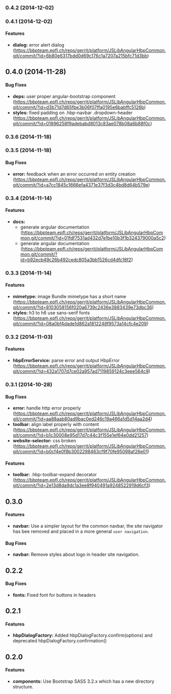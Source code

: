 <a name="0.4.2"></a>
### 0.4.2 (2014-12-02)


<a name="0.4.1"></a>
### 0.4.1 (2014-12-02)


#### Features

* **dialog:** error alert dialog (https://bbpteam.epfl.ch/reps/gerrit/platform/JSLibAngularHbpCommon.git/commit/?id=6b80e6317bdd0d69c176c1a7207a215bfc71d3bb)


<a name="0.4.0"></a>
## 0.4.0 (2014-11-28)


#### Bug Fixes

* **deps:** user proper angular-bootstrap component (https://bbpteam.epfl.ch/reps/gerrit/platform/JSLibAngularHbpCommon.git/commit/?id=d3b71d7d65fbe3b06f07ffa0195e6babffc5126b)
* **styles:** fixed padding on .hbp-navbar .dropdown-header (https://bbpteam.epfl.ch/reps/gerrit/platform/JSLibAngularHbpCommon.git/commit/?id=01896258f9adebabd8013c83ae078b08a6b88f0c)


<a name="0.3.6"></a>
### 0.3.6 (2014-11-18)


<a name="0.3.5"></a>
### 0.3.5 (2014-11-18)


#### Bug Fixes

* **error:** feedback when an error occurred on entity creation (https://bbpteam.epfl.ch/reps/gerrit/platform/JSLibAngularHbpCommon.git/commit/?id=a7cc1845c1666efa4371e37f3d3c4bd8d64b579e)


<a name="0.3.4"></a>
### 0.3.4 (2014-11-14)


#### Features

* **docs:**
  * generate angular documentation (https://bbpteam.epfl.ch/reps/gerrit/platform/JSLibAngularHbpCommon.git/commit/?id=01fdf7531ad432d7e1be10b3f1b324379000a5c2)
  * generate angular documentation (https://bbpteam.epfl.ch/reps/gerrit/platform/JSLibAngularHbpCommon.git/commit/?id=b92ecb49c26b492cedc805a3bb1526cd4dfc18f2)


<a name="0.3.3"></a>
### 0.3.3 (2014-11-14)


#### Features

* **mimetype:** image Bundle mimetype has a short name (https://bbpteam.epfl.ch/reps/gerrit/platform/JSLibAngularHbpCommon.git/commit/?id=8103058156f020a6739c2436e3883439e73dbc36)
* **styles:** h3 to h6 use sans-serif fonts (https://bbpteam.epfl.ch/reps/gerrit/platform/JSLibAngularHbpCommon.git/commit/?id=08a0bf4dade1d862a1812248f9573a14cfc4e209)


<a name="0.3.2"></a>
### 0.3.2 (2014-11-03)


#### Features

* **hbpErrorService:** parse error and output HbpError (https://bbpteam.epfl.ch/reps/gerrit/platform/JSLibAngularHbpCommon.git/commit/?id=432a1707d7ce02a957ad7119859124c3eee564c9)


<a name="0.3.1"></a>
### 0.3.1 (2014-10-28)


#### Bug Fixes

* **error:** handle http error properly (https://bbpteam.epfl.ch/reps/gerrit/platform/JSLibAngularHbpCommon.git/commit/?id=aa88aab80ad9bac0ed246c19a466a1d5d14aa2d4)
* **toolbar:** align label properly with content (https://bbpteam.epfl.ch/reps/gerrit/platform/JSLibAngularHbpCommon.git/commit/?id=b1c30008e95d17d7c44c3f155e1ef64e0dd21257)
* **website-selector:** css broken (https://bbpteam.epfl.ch/reps/gerrit/platform/JSLibAngularHbpCommon.git/commit/?id=b0cf4e0f8b3002298463cf9f70fe95098af26e01)


#### Features

* **toolbar:** .hbp-toolbar-expand decorator (https://bbpteam.epfl.ch/reps/gerrit/platform/JSLibAngularHbpCommon.git/commit/?id=2e13d8da9dc1a3ee8f940491a9248522919d6cf3)


<a name="0.3.0"></a>
## 0.3.0

#### Features

* **navbar:** Use a simpler layout for the common navbar, the site navigator has bee
  removed and placed in a more general `user navigation`.

#### Bug Fixes

* **navbar:** Remove styles about logo in header site navigation.


<a name="0.2.2"></a>
## 0.2.2

#### Bug Fixes

* **fonts:** Fixed font for buttons in headers

<a name="0.2.1"></a>
## 0.2.1

#### Features

* **hbpDialogFactory:** Added hbpDialogFactory.confirm(options) and deprecated hbpDialogFactory.confirmation()

<a name="0.2.0"></a>
## 0.2.0


#### Features

* **components:** Use Bootstrap SASS 3.2.x which has a new directory structure.
